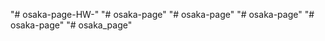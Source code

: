 "# osaka-page-HW-" 
"# osaka-page" 
"# osaka-page" 
"# osaka-page" 
"# osaka-page" 
"# osaka_page" 
